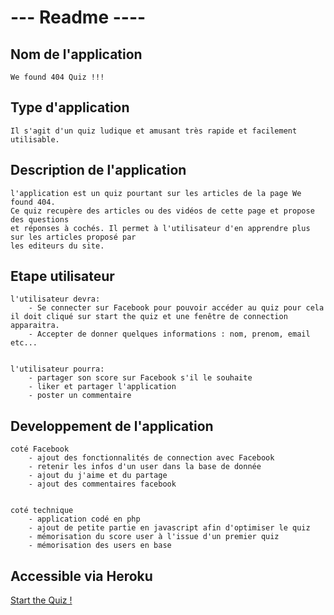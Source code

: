 
<html>
	<head> <h1>--- Readme ---- </h1></head>
<body>

    
    
    
<h2>Nom de l'application </h2>
	
	We found 404 Quiz !!! 


<h2>Type d'application</h2> 

	Il s'agit d'un quiz ludique et amusant très rapide et facilement utilisable.


<h2>Description de l'application </h2>

	l'application est un quiz pourtant sur les articles de la page We found 404. 
	Ce quiz recupère des articles ou des vidéos de cette page et propose des questions
	et réponses à cochés. Il permet à l'utilisateur d'en apprendre plus sur les articles proposé par 
	les editeurs du site. 


<h2>Etape utilisateur </h2>

	l'utilisateur devra:
		- Se connecter sur Facebook pour pouvoir accéder au quiz pour cela il doit cliqué sur start the quiz et une fenêtre de connection apparaitra.
		- Accepter de donner quelques informations : nom, prenom, email etc... 
	
		
	l'utilisateur pourra:
		- partager son score sur Facebook s'il le souhaite
		- liker et partager l'application 
		- poster un commentaire 
	
	
<h2>Developpement de l'application </h2>

	coté Facebook 
		- ajout des fonctionnalités de connection avec Facebook
		- retenir les infos d'un user dans la base de donnée 
		- ajout du j'aime et du partage
		- ajout des commentaires facebook 
		
		
	coté technique
		- application codé en php
		- ajout de petite partie en javascript afin d'optimiser le quiz
		- mémorisation du score user à l'issue d'un premier quiz 
		- mémorisation des users en base
			
				
<h2>Accessible via Heroku </h2>
	 <a href="http://www.monsite.com"> Start the Quiz ! </a>

</body></html>
